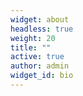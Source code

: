```yaml
---
widget: about
headless: true
weight: 20
title: ""
active: true
author: admin
widget_id: bio
---
```


